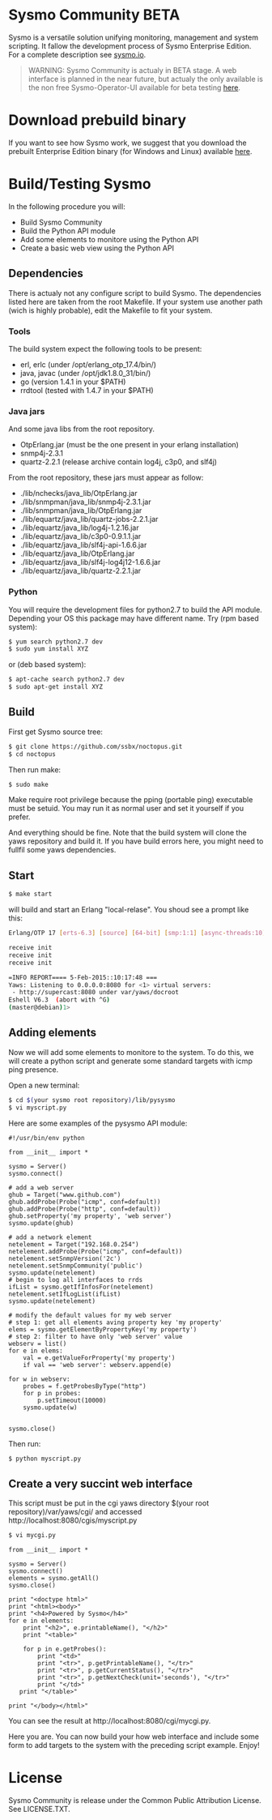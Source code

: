 # Sysmo Community BETA
Sysmo is a versatile solution unifying monitoring, management and system
scripting. It fallow the development process of Sysmo Enterprise Edition.
For a complete description see [sysmo.io](http://sysmo.io).

> WARNING: Sysmo Community is actualy in BETA stage. A web interface is
> planned in the near future, but actualy the only available is the
> non free Sysmo-Operator-UI available for beta testing [here](http://sysmo.io).

# Download prebuild binary
If you want to see how Sysmo work, we suggest that you download the prebuilt
Enterprise Edition binary (for Windows and Linux) available [here](http://sysmo.io).

# Build/Testing Sysmo

In the following procedure you will:
* Build Sysmo Community
* Build the Python API module
* Add some elements to monitore using the Python API
* Create a basic web view using the Python API


## Dependencies
There is actualy not any configure script to build Sysmo. The dependencies
listed here are taken from the root Makefile. If your system use another path
(wich is highly probable), edit the Makefile to fit your system.

### Tools
The build system expect the following tools to be present:
* erl, erlc (under /opt/erlang_otp_17.4/bin/)
* java, javac (under /opt/jdk1.8.0_31/bin/)
* go (version 1.4.1 in your $PATH)
* rrdtool (tested with 1.4.7 in your $PATH)

### Java jars
And some java libs from the root repository.
* OtpErlang.jar (must be the one present in your erlang installation)
* snmp4j-2.3.1
* quartz-2.2.1 (release archive contain log4j, c3p0, and slf4j)

From the root repository, these jars must appear as follow:
* ./lib/nchecks/java_lib/OtpErlang.jar
* ./lib/snmpman/java_lib/snmp4j-2.3.1.jar
* ./lib/snmpman/java_lib/OtpErlang.jar
* ./lib/equartz/java_lib/quartz-jobs-2.2.1.jar
* ./lib/equartz/java_lib/log4j-1.2.16.jar
* ./lib/equartz/java_lib/c3p0-0.9.1.1.jar
* ./lib/equartz/java_lib/slf4j-api-1.6.6.jar
* ./lib/equartz/java_lib/OtpErlang.jar
* ./lib/equartz/java_lib/slf4j-log4j12-1.6.6.jar
* ./lib/equartz/java_lib/quartz-2.2.1.jar

### Python
You will require the development files for python2.7 to build the API module.
Depending your OS this package may have different name.
Try (rpm based system):
```sh
$ yum search python2.7 dev
$ sudo yum install XYZ
```
or (deb based system):
```sh
$ apt-cache search python2.7 dev
$ sudo apt-get install XYZ
```

## Build

First get Sysmo source tree:
```sh
$ git clone https://github.com/ssbx/noctopus.git
$ cd noctopus
```

Then run make:
```sh
$ sudo make
```
Make require root privilege because the pping (portable ping) executable must be
setuid. You may run it as normal user and set it yourself if you prefer.

And everything should be fine. Note that the build system will clone the yaws
repository and build it. If you have build errors here, you might need to
fullfil some yaws dependencies.

## Start
```sh
$ make start
```
will build and start an Erlang "local-relase". You shoud see a prompt like this:

```sh
Erlang/OTP 17 [erts-6.3] [source] [64-bit] [smp:1:1] [async-threads:10] [hipe] [kernel-poll:false]

receive init
receive init
receive init

=INFO REPORT==== 5-Feb-2015::10:17:48 ===
Yaws: Listening to 0.0.0.0:8080 for <1> virtual servers:
 - http://supercast:8080 under var/yaws/docroot
Eshell V6.3  (abort with ^G)
(master@debian)1> 
```

## Adding elements
Now we will add some elements to monitore to the system. To do this, we will create a python script
and generate some standard targets with icmp ping presence.

Open a new terminal:
```sh
$ cd $(your sysmo root repository)/lib/pysysmo
$ vi myscript.py
```


Here are some examples of the pysysmo API module:

	#!/usr/bin/env python
	
	from __init__ import *
	
	sysmo = Server()
	sysmo.connect()
	
	# add a web server
	ghub = Target("www.github.com")
	ghub.addProbe(Probe("icmp", conf=default))
	ghub.addProbe(Probe("http", conf=default))
	ghub.setProperty('my property', 'web server')
	sysmo.update(ghub)
	
	# add a network element
	netelement = Target("192.168.0.254")
	netelement.addProbe(Probe("icmp", conf=default))
	netelement.setSnmpVersion('2c')
	netelement.setSnmpCommunity('public')
	sysmo.update(netelement)
	# begin to log all interfaces to rrds
	ifList = sysmo.getIfInfosFor(netelement)
	netelement.setIfLogList(ifList)
	sysmo.update(netelement)

	# modify the default values for my web server
	# step 1: get all elements aving property key 'my property'
	elems = sysmo.getElementByPropertyKey('my property')
	# step 2: filter to have only 'web server' value
	webserv = list()
	for e in elems:
		val = e.getValueForProperty('my property')
		if val == 'web server': webserv.append(e)
	
	for w in webserv:
		probes = f.getProbesByType("http")
		for p in probes:
			p.setTimeout(10000)
		sysmo.update(w)
	
	
	sysmo.close()
	
Then run:
```sh
$ python myscript.py
```


## Create a very succint web interface
This script must be put in the cgi yaws directory $(your root repository)/var/yaws/cgi/ and accessed http://localhost:8080/cgis/myscript.py
	
```sh
$ vi mycgi.py
```
	from __init__ import *
	
	sysmo = Server()
	sysmo.connect()
	elements = sysmo.getAll()
	sysmo.close()
	
	print "<doctype html>"
	print "<html><body>"
	print "<h4>Powered by Sysmo</h4>"
	for e in elements:
	    print "<h2>", e.printableName(), "</h2>"
	    print "<table>"
	
	    for p in e.getProbes():
	        print "<td>"
	        print "<tr>", p.getPrintableName(), "</tr>"
	        print "<tr>", p.getCurrentStatus(), "</tr>"
	        print "<tr>", p.getNextCheck(unit='seconds'), "</tr>"
	        print "</td>"
	   print "</table>"
	    
	print "</body></html>"

You can see the result at http://localhost:8080/cgi/mycgi.py.

Here you are. You can now build your how web interface and include some form to add
targets to the system with the preceding script example. Enjoy!


# License
Sysmo Community is release under the Common Public Attribution License. See LICENSE.TXT.
